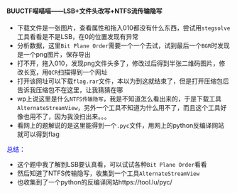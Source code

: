 #### BUUCTF喵喵喵——LSB+文件头改写+NTFS流传输隐写

* 下载文件是一张图片，查看属性和拖入010都没有什么东西，尝试用`stegsolve`工具看看是不是LSB，在0的位置发现有异常
* 分析数据，这里`Bit Plane Order`需要一个一个去试，试到最后一个`BGR`时发现是一个png图片，保存导出
* 打不开，拖入010，发现png文件头多了，修改过后得到半张二维码图片，修改长宽，用`QCR`扫描得到一个网址
* 打开该网址可以下载`flag.rar`文件，本以为到这就结束了，但是打开压缩包后告诉我压缩包不在这里，让我猜猜在哪
* wp上说这里是什么`NTFS传输隐写`，我是不知道怎么看出来的，于是下载工具`AlternateStreamView`，另外一个工具不知道为什么用不了，而且这个工具好像也用不了，因为我没扫出来。。。
* 看网上的题解说的是这里能得到一个`.pyc`文件，用网上的python反编译网站就可以得到flag





<font color=blue>总结：</font>

* 这个题中我了解到LSB要认真看，可以试试各种`Bit Plane Order`看看
* 然后知道了NTFS传输隐写，收集到一个工具`AlternateStreamView`
* 也收集到了一个python的反编译网站https://tool.lu/pyc/

